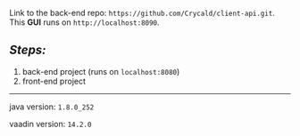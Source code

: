 Link to the back-end repo: `https://github.com/Crycald/client-api.git`.
This **GUI** runs on `http://localhost:8090`.

_Steps:_
-
1. back-end project (runs on `localhost:8080`)
2. front-end project

---
 java version: `1.8.0_252`
 
 vaadin version: `14.2.0`